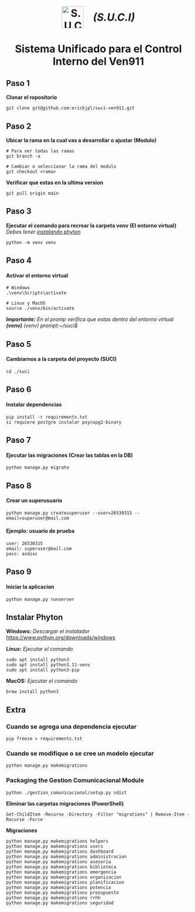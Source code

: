 <h1 align="center" style="display: flex; align-items: center; justify-content: center; gap: 25px;">
  <img src="./suci/templates/static/img/logo.png" width="60" alt="S.U.C.I Logo">
  <i>(S.U.C.I)</i>
</h1>

<h1 align="center" style="margin-bottom: 0;">Sistema Unificado para el Control</h1>
<h1 align="center" style="margin-top: 0;">Interno del Ven911</h1>

## Paso 1

**Clonar el ropositorio**

```
git clone git@github.com:erickjpl/suci-ven911.git
```

## Paso 2

**Ubicar la rama en la cual vas a desarrollar o ajustar (Modulo)**

```
# Para ver todas las ramas
git branch -a

# Cambiar o seleccionar la rama del modulo
git checkout <rama>
```

**Verificar que estas en la ultima version**

```
git pull origin main
```

## Paso 3

**Ejecutar el comando para recrear la carpeta venv (El entorno virtual)**
_Debes tener [instalando phyton](#instalando-phyton)_

```
python -m venv venv
```

## Paso 4

#### Activar el entorno virtual

```
# Windows
.\venv\Scripts\activate

# Linux y MacOS
source ./venv/bin/activate
```

_**Importante:** En el promp verifica que estas dentro del entorno virtual **(venv)**_
_(venv) prompt:~/suci$_

## Paso 5

#### Cambiarnos a la carpeta del proyecto (SUCI)

```
cd ./suci
```

## Paso 6

#### Instalar dependencias

```
pip install -r requirements.txt
si requiere postgre instalar psycopg2-binary
```

## Paso 7

#### Ejecutar las migraciones (Crear las tablas en la DB)

```
python manage.py migrate
```

## Paso 8

#### Crear un superusuario

```
python manage.py createsuperuser --user=26530315 --email=superuser@mail.com
```

#### Ejemplo: usuario de prueba

```
user: 26530315
email: superuser@mail.com
pass: asdzxc
```

## Paso 9

#### Iniciar la aplicacion

```
python manage.py runserver
```

## Instalar Phyton

**Windows:** _Descargar el instalador_
https://www.python.org/downloads/windows

**Linux:** _Ejecutar el comando_

```
sudo apt install python3
sudo apt install python3.11-venv
sudo apt install python3-pip
```

**MacOS:** _Ejecutar el comando_

```
brew install python3
```

## Extra

### Cuando se agrega una dependencia ejecutar

```
pip freeze > requirements.txt
```

### Cuando se modifique o se cree un modelo ejecutar

```
python manage.py makemigrations
```

### Packaging the Gestion Comunicacional Module

```
python ./gestion_comunicacional/setup.py sdist
```

**Eliminar las carpetas migraciones (PowerShell)**

```
Get-ChildItem -Recurse -Directory -Filter "migrations" | Remove-Item -Recurse -Force
```

**Migraciones**

```
python manage.py makemigrations helpers
python manage.py makemigrations users
python manage.py makemigrations dashboard
python manage.py makemigrations administracion
python manage.py makemigrations asesoria
python manage.py makemigrations biblioteca
python manage.py makemigrations emergencia
python manage.py makemigrations organizacion
python manage.py makemigrations planificacion
python manage.py makemigrations potencia
python manage.py makemigrations presupuesto
python manage.py makemigrations rrhh
python manage.py makemigrations seguridad
```
